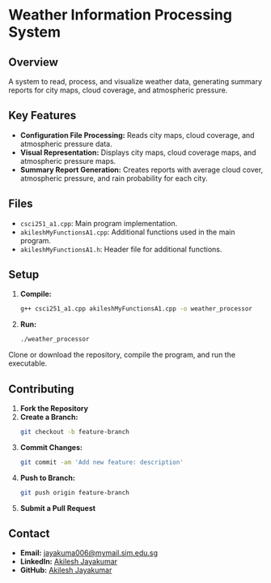 # Weather Information Processing System

## Overview
A system to read, process, and visualize weather data, generating summary reports for city maps, cloud coverage, and atmospheric pressure.

## Key Features
- **Configuration File Processing:** Reads city maps, cloud coverage, and atmospheric pressure data.
- **Visual Representation:** Displays city maps, cloud coverage maps, and atmospheric pressure maps.
- **Summary Report Generation:** Creates reports with average cloud cover, atmospheric pressure, and rain probability for each city.

## Files
- `csci251_a1.cpp`: Main program implementation.
- `akileshMyFunctionsA1.cpp`: Additional functions used in the main program.
- `akileshMyFunctionsA1.h`: Header file for additional functions.

## Setup
1. **Compile:**
   ```bash
   g++ csci251_a1.cpp akileshMyFunctionsA1.cpp -o weather_processor
   ```
2. **Run:**
   ```bash
   ./weather_processor
   ```

Clone or download the repository, compile the program, and run the executable.

## Contributing
1. **Fork the Repository**
2. **Create a Branch:**
   ```bash
   git checkout -b feature-branch
   ```
3. **Commit Changes:**
   ```bash
   git commit -am 'Add new feature: description'
   ```
4. **Push to Branch:**
   ```bash
   git push origin feature-branch
   ```
5. **Submit a Pull Request**

## Contact
- **Email:** [jayakuma006@mymail.sim.edu.sg](mailto:jayakuma006@mymail.sim.edu.sg)
- **LinkedIn:** [Akilesh Jayakumar](https://www.linkedin.com/in/akileshjayakumar/)
- **GitHub:** [Akilesh Jayakumar](https://github.com/akileshjayakumar)
